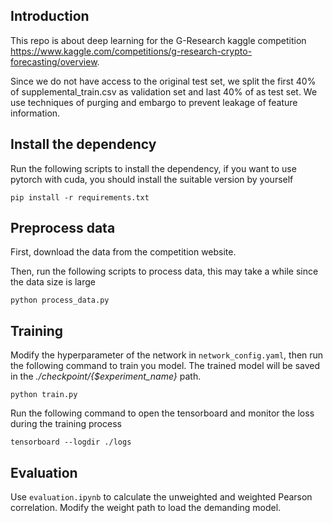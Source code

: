 ## Introduction
This repo is about deep learning for the G-Research kaggle competition https://www.kaggle.com/competitions/g-research-crypto-forecasting/overview. 

Since we do not have access to the original test set, we split the 
first 40% of supplemental_train.csv as validation set and last 40% of as test set. We use techniques of purging 
and embargo to prevent leakage of feature information.

## Install the dependency
Run the following scripts to install the dependency, if you want to use pytorch with cuda, you should install the
suitable version by yourself
```
pip install -r requirements.txt
```

## Preprocess data
First, download the data from the competition website.

Then, run the following scripts to process data, this may take a while since the data size is large
```
python process_data.py
```

## Training
Modify the hyperparameter of the network in `network_config.yaml`, then run the following command to train 
you model. The trained model will be saved in the *./checkpoint/{$experiment_name}* path.
```
python train.py
```
Run the following command to open the tensorboard and monitor the loss during the training process
```
tensorboard --logdir ./logs
```

## Evaluation
Use `evaluation.ipynb` to calculate the unweighted and weighted Pearson correlation. Modify the weight path
to load the demanding model.